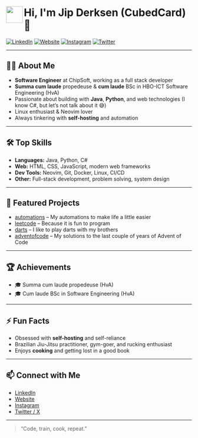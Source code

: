 # <img align="left" width="45" src="https://jipderksen.com/assets/jd2.png"> Hi, I'm Jip Derksen (CubedCard) 👋

<a href="https://www.linkedin.com/in/jipderksen/"><img src="https://img.shields.io/badge/LinkedIn-blue?logo=linkedin&style=flat-square" alt="LinkedIn"></a>
<a href="https://www.jipderksen.com/"><img src="https://img.shields.io/badge/Website-222?logo=google-chrome&style=flat-square" alt="Website"></a>
<a href="https://www.instagram.com/jipderksen/"><img src="https://img.shields.io/badge/Instagram-E4405F?logo=instagram&style=flat-square" alt="Instagram"></a>
<a href="https://twitter.com/jippurt"><img src="https://img.shields.io/badge/Twitter-1DA1F2?logo=twitter&style=flat-square" alt="Twitter"></a>

---

## 🧑‍💻 About Me

- **Software Engineer** at ChipSoft, working as a full stack developer  
- **Summa cum laude** propedeuse & **cum laude** BSc in HBO-ICT Software Engineering (HvA)
- Passionate about building with **Java**, **Python**, and web technologies (I know C#, but let’s not talk about it 😅)
- Linux enthusiast & Neovim lover  
- Always tinkering with **self-hosting** and automation

---

## 🛠️ Top Skills

- **Languages:** Java, Python, C#
- **Web:** HTML, CSS, JavaScript, modern web frameworks
- **Dev Tools:** Neovim, Git, Docker, Linux, CI/CD
- **Other:** Full-stack development, problem solving, system design

---

## 🚀 Featured Projects

- [automations](https://github.com/CubedCard/automations) – My automations to make life a little easier
- [leetcode](https://github.com/CubedCard/leetcode) – Because it is fun to program
- [darts](https://github.com/CubedCard/darts) – I like to play darts with my brothers
- [adventofcode](https://github.com/CubedCard/adventofcode) – My solutions to the last couple of years of Advent of Code

---

## 🏆 Achievements

- 🎓 Summa cum laude propedeuse (HvA)
- 🎓 Cum laude BSc in Software Engineering (HvA)

---

## ⚡ Fun Facts

- Obsessed with **self-hosting** and self-reliance
- Brazilian Jiu-Jitsu practitioner, gym-goer, and rucking enthusiast
- Enjoys **cooking** and getting lost in a good book

---

## 📫 Connect with Me

- [LinkedIn](https://www.linkedin.com/in/jipderksen/)
- [Website](https://www.jipderksen.com/)
- [Instagram](https://www.instagram.com/jipderksen/)
- [Twitter / X](https://twitter.com/jippurt)

---

> “Code, train, cook, repeat.”
